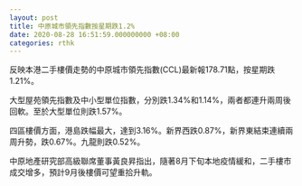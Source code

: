 ```yaml
---
layout: post
title: 中原城市領先指數按星期跌1.2%
date: 2020-08-28 16:51:59.000000000 +08:00
categories: rthk
---
```


反映本港二手樓價走勢的中原城市領先指數(CCL)最新報178.71點，按星期跌1.21%。

大型屋苑領先指數及中小型單位指數，分別跌1.34%和1.14%，兩者都連升兩周後回軟。至於大型單位則跌1.57%。

四區樓價方面，港島跌幅最大，達到3.16%。新界西跌0.87%，新界東結束連續兩周升勢，跌0.67%。九龍則跌0.52%。

中原地產研究部高級聯席董事黃良昇指出，隨著8月下旬本地疫情緩和，二手樓市成交增多，預計9月後樓價可望重拾升軌。
